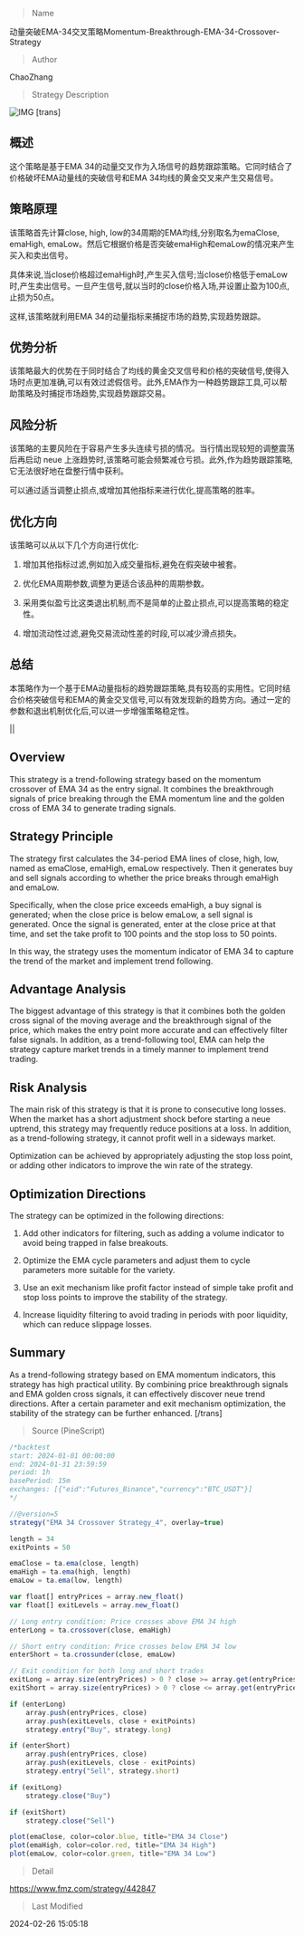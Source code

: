 
> Name

动量突破EMA-34交叉策略Momentum-Breakthrough-EMA-34-Crossover-Strategy

> Author

ChaoZhang

> Strategy Description

![IMG](https://www.fmz.com/upload/asset/6d25a219a081bc2720.png)
[trans]
## 概述

这个策略是基于EMA 34的动量交叉作为入场信号的趋势跟踪策略。它同时结合了价格破坏EMA动量线的突破信号和EMA 34均线的黄金交叉来产生交易信号。

## 策略原理

该策略首先计算close, high, low的34周期的EMA均线,分别取名为emaClose, emaHigh, emaLow。然后它根据价格是否突破emaHigh和emaLow的情况来产生买入和卖出信号。

具体来说,当close价格超过emaHigh时,产生买入信号;当close价格低于emaLow时,产生卖出信号。一旦产生信号,就以当时的close价格入场,并设置止盈为100点,止损为50点。

这样,该策略就利用EMA 34的动量指标来捕捉市场的趋势,实现趋势跟踪。

## 优势分析

该策略最大的优势在于同时结合了均线的黄金交叉信号和价格的突破信号,使得入场时点更加准确,可以有效过滤假信号。此外,EMA作为一种趋势跟踪工具,可以帮助策略及时捕捉市场趋势,实现趋势跟踪交易。

## 风险分析

该策略的主要风险在于容易产生多头连续亏损的情况。当行情出现较短的调整震荡后再启动 neue 上涨趋势时,该策略可能会频繁减仓亏损。此外,作为趋势跟踪策略,它无法很好地在盘整行情中获利。

可以通过适当调整止损点,或增加其他指标来进行优化,提高策略的胜率。

## 优化方向 

该策略可以从以下几个方向进行优化:

1. 增加其他指标过滤,例如加入成交量指标,避免在假突破中被套。

2. 优化EMA周期参数,调整为更适合该品种的周期参数。

3. 采用类似盈亏比这类退出机制,而不是简单的止盈止损点,可以提高策略的稳定性。

4. 增加流动性过滤,避免交易流动性差的时段,可以减少滑点损失。

## 总结

本策略作为一个基于EMA动量指标的趋势跟踪策略,具有较高的实用性。它同时结合价格突破信号和EMA的黄金交叉信号,可以有效发现新的趋势方向。通过一定的参数和退出机制优化后,可以进一步增强策略稳定性。

||

## Overview  

This strategy is a trend-following strategy based on the momentum crossover of EMA 34 as the entry signal. It combines the breakthrough signals of price breaking through the EMA momentum line and the golden cross of EMA 34 to generate trading signals.   

## Strategy Principle

The strategy first calculates the 34-period EMA lines of close, high, low, named as emaClose, emaHigh, emaLow respectively. Then it generates buy and sell signals according to whether the price breaks through emaHigh and emaLow.   

Specifically, when the close price exceeds emaHigh, a buy signal is generated; when the close price is below emaLow, a sell signal is generated. Once the signal is generated, enter at the close price at that time, and set the take profit to 100 points and the stop loss to 50 points.   

In this way, the strategy uses the momentum indicator of EMA 34 to capture the trend of the market and implement trend following.

## Advantage Analysis  

The biggest advantage of this strategy is that it combines both the golden cross signal of the moving average and the breakthrough signal of the price, which makes the entry point more accurate and can effectively filter false signals. In addition, as a trend-following tool, EMA can help the strategy capture market trends in a timely manner to implement trend trading.   

## Risk Analysis   

The main risk of this strategy is that it is prone to consecutive long losses. When the market has a short adjustment shock before starting a neue uptrend, this strategy may frequently reduce positions at a loss. In addition, as a trend-following strategy, it cannot profit well in a sideways market.  

Optimization can be achieved by appropriately adjusting the stop loss point, or adding other indicators to improve the win rate of the strategy.  

## Optimization Directions  

The strategy can be optimized in the following directions:  

1. Add other indicators for filtering, such as adding a volume indicator to avoid being trapped in false breakouts.   

2. Optimize the EMA cycle parameters and adjust them to cycle parameters more suitable for the variety.   

3. Use an exit mechanism like profit factor instead of simple take profit and stop loss points to improve the stability of the strategy.

4. Increase liquidity filtering to avoid trading in periods with poor liquidity, which can reduce slippage losses.   

## Summary  

As a trend-following strategy based on EMA momentum indicators, this strategy has high practical utility. By combining price breakthrough signals and EMA golden cross signals, it can effectively discover neue trend directions. After a certain parameter and exit mechanism optimization, the stability of the strategy can be further enhanced.
[/trans]




> Source (PineScript)

``` javascript
/*backtest
start: 2024-01-01 00:00:00
end: 2024-01-31 23:59:59
period: 1h
basePeriod: 15m
exchanges: [{"eid":"Futures_Binance","currency":"BTC_USDT"}]
*/

//@version=5
strategy("EMA 34 Crossover Strategy_4", overlay=true)

length = 34
exitPoints = 50

emaClose = ta.ema(close, length)
emaHigh = ta.ema(high, length)
emaLow = ta.ema(low, length)

var float[] entryPrices = array.new_float()
var float[] exitLevels = array.new_float()

// Long entry condition: Price crosses above EMA 34 high
enterLong = ta.crossover(close, emaHigh)

// Short entry condition: Price crosses below EMA 34 low
enterShort = ta.crossunder(close, emaLow)

// Exit condition for both long and short trades
exitLong = array.size(entryPrices) > 0 ? close >= array.get(entryPrices, array.size(entryPrices) - 1) + exitPoints : false
exitShort = array.size(entryPrices) > 0 ? close <= array.get(entryPrices, array.size(entryPrices) - 1) - exitPoints : false

if (enterLong)
    array.push(entryPrices, close)
    array.push(exitLevels, close + exitPoints)
    strategy.entry("Buy", strategy.long)

if (enterShort)
    array.push(entryPrices, close)
    array.push(exitLevels, close - exitPoints)
    strategy.entry("Sell", strategy.short)

if (exitLong)
    strategy.close("Buy")

if (exitShort)
    strategy.close("Sell")

plot(emaClose, color=color.blue, title="EMA 34 Close")
plot(emaHigh, color=color.red, title="EMA 34 High")
plot(emaLow, color=color.green, title="EMA 34 Low")
```

> Detail

https://www.fmz.com/strategy/442847

> Last Modified

2024-02-26 15:05:18
